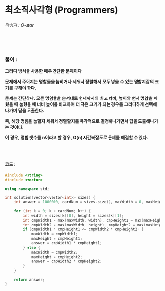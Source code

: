 # 최소직사각형 (Programmers)

###### 작성자 : O-star

<br/>

<br/>

### 풀이 : 

**그리디 방식을 사용한 매우 간단한 문제이다.**

**문제에서 주어지는 명함들을 눕히거나 세워서 정렬해서 모두 넣을 수 있는 명함지갑의 크기를 구해야 한다.**

**문제는 간단하다. 모든 명함들을 순서대로 현재까지의 최고 너비, 높이와 현재 명합을 세웠을 때 눕혔을 때 너비 높이를 비교하여 더 작은 크기가 되는 경우를 그리디하게 선택해나가며 답을 도출한다.**

**즉, 해당 명함을 눕힐지 세워서 정렬할지를 즉각적으로 결정해나가면서 답을 도출해나가는 것이다.**

**이 경우, 명함 갯수를 n이라고 할 경우, O(n) 시간복잡도로 문제를 해결할 수 있다.**

<br/>

<br/>

#### 코드 : 

```c++
#include <string>
#include <vector>

using namespace std;

int solution(vector<vector<int>> sizes) {
    int answer = 1000000, cardNum = sizes.size(), maxWidth = 0, maxHeight = 0;

    for (int k = 0; k < cardNum; k++) {
        int width = sizes[k][0], height = sizes[k][1];
        int cmpWidth1 = max(maxWidth, width), cmpHeight1 = max(maxHeight, height);
        int cmpWidth2 = max(maxWidth, height), cmpHeight2 = max(maxHeight, width);
        if (cmpWidth1 * cmpHeight1 <= cmpWidth2 * cmpHeight2) {
            maxWidth = cmpWidth1;
            maxHeight = cmpHeight1;
            answer = cmpWidth1 * cmpHeight1;
        } else {
            maxWidth = cmpWidth2;
            maxHeight = cmpHeight2;
            answer = cmpWidth2 * cmpHeight2;
        }
    }

    return answer;
}
```

